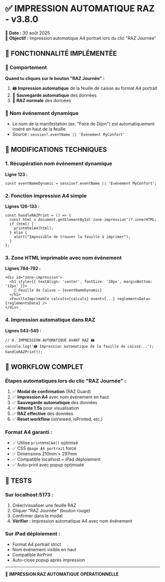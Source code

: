 # ✅ IMPRESSION AUTOMATIQUE RAZ - v3.8.0

📅 **Date :** 30 août 2025  
🎯 **Objectif :** Impression automatique A4 portrait lors du clic "RAZ Journée"  

## 🚀 FONCTIONNALITÉ IMPLÉMENTÉE

### 🎯 Comportement
**Quand tu cliques sur le bouton "RAZ Journée" :**
1. 🖨️ **Impression automatique** de la feuille de caisse au format A4 portrait
2. 💾 **Sauvegarde automatique** des données
3. 🧹 **RAZ normale** des données

### 📍 **Nom événement dynamique**
- Le nom de la manifestation (ex: "Foire de Dijon") est automatiquement inséré en haut de la feuille
- Source : `session?.eventName || 'Événement MyConfort'`

## 🔧 MODIFICATIONS TECHNIQUES

### 1. **Récupération nom événement dynamique**
**Ligne 123 :**
```tsx
const eventNameDynamic = session?.eventName || 'Événement MyConfort';
```

### 2. **Fonction impression A4 simple**
**Lignes 126-133 :**
```tsx
const handleRAZPrint = () => {
  const html = document.getElementById('zone-impression')?.innerHTML;
  if (html) {
    printHtmlA4(html);
  } else {
    alert("Impossible de trouver la feuille à imprimer");
  }
};
```

### 3. **Zone HTML imprimable avec nom événement**
**Lignes 784-792 :**
```tsx
<div id="zone-impression">
  <h1 style={{ textAlign: 'center', fontSize: '20px', marginBottom: '12px' }}>
    📍 Feuille de Caisse — {eventNameDynamic}
  </h1>
  <FeuilleImprimable calculs={calculs} event={...} reglementsData={reglementsData} />
</div>
```

### 4. **Impression automatique dans RAZ**
**Lignes 543-545 :**
```tsx
// 0. IMPRESSION AUTOMATIQUE AVANT RAZ 🖨️
console.log('🖨️ Impression automatique de la feuille de caisse...');
handleRAZPrint();
```

## 🎯 WORKFLOW COMPLET

### Étapes automatiques lors du clic "RAZ Journée" :
1. ✅ **Modal de confirmation** (RAZ Guard)
2. ✅ **Impression A4** avec nom événement en haut
3. ✅ **Sauvegarde automatique** des données
4. ✅ **Attente 1.5s** pour visualisation
5. ✅ **RAZ effective** des données
6. ✅ **Reset workflow** (isViewed, isPrinted, etc.)

### Format A4 garanti :
- ✅ Utilise `printHtmlA4()` optimisé
- ✅ CSS `@page A4 portrait` forcé
- ✅ Dimensions 210mm × 297mm
- ✅ Compatible localhost + iPad déploiement
- ✅ Auto-print avec popup optimisée

## 📱 TESTS

### Sur localhost:5173 :
1. Créer/visualiser une feuille RAZ
2. Cliquer "RAZ Journée" (bouton rouge)
3. Confirmer dans le modal
4. **Vérifier :** Impression automatique A4 avec nom événement

### Sur iPad déploiement :
- Format A4 portrait strict
- Nom événement visible en haut
- Compatible AirPrint
- Auto-close popup après impression

---

🎉 **IMPRESSION RAZ AUTOMATIQUE OPÉRATIONNELLE**

